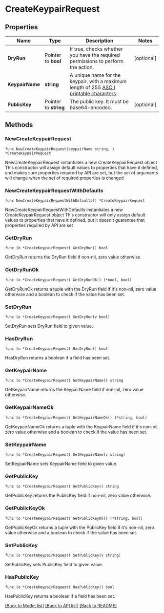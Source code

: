 # CreateKeypairRequest

## Properties

Name | Type | Description | Notes
------------ | ------------- | ------------- | -------------
**DryRun** | Pointer to **bool** | If true, checks whether you have the required permissions to perform the action. | [optional] 
**KeypairName** | **string** | A unique name for the keypair, with a maximum length of 255 [ASCII printable characters](https://en.wikipedia.org/wiki/ASCII#Printable_characters). | 
**PublicKey** | Pointer to **string** | The public key. It must be base64-encoded. | [optional] 

## Methods

### NewCreateKeypairRequest

`func NewCreateKeypairRequest(keypairName string, ) *CreateKeypairRequest`

NewCreateKeypairRequest instantiates a new CreateKeypairRequest object
This constructor will assign default values to properties that have it defined,
and makes sure properties required by API are set, but the set of arguments
will change when the set of required properties is changed

### NewCreateKeypairRequestWithDefaults

`func NewCreateKeypairRequestWithDefaults() *CreateKeypairRequest`

NewCreateKeypairRequestWithDefaults instantiates a new CreateKeypairRequest object
This constructor will only assign default values to properties that have it defined,
but it doesn't guarantee that properties required by API are set

### GetDryRun

`func (o *CreateKeypairRequest) GetDryRun() bool`

GetDryRun returns the DryRun field if non-nil, zero value otherwise.

### GetDryRunOk

`func (o *CreateKeypairRequest) GetDryRunOk() (*bool, bool)`

GetDryRunOk returns a tuple with the DryRun field if it's non-nil, zero value otherwise
and a boolean to check if the value has been set.

### SetDryRun

`func (o *CreateKeypairRequest) SetDryRun(v bool)`

SetDryRun sets DryRun field to given value.

### HasDryRun

`func (o *CreateKeypairRequest) HasDryRun() bool`

HasDryRun returns a boolean if a field has been set.

### GetKeypairName

`func (o *CreateKeypairRequest) GetKeypairName() string`

GetKeypairName returns the KeypairName field if non-nil, zero value otherwise.

### GetKeypairNameOk

`func (o *CreateKeypairRequest) GetKeypairNameOk() (*string, bool)`

GetKeypairNameOk returns a tuple with the KeypairName field if it's non-nil, zero value otherwise
and a boolean to check if the value has been set.

### SetKeypairName

`func (o *CreateKeypairRequest) SetKeypairName(v string)`

SetKeypairName sets KeypairName field to given value.


### GetPublicKey

`func (o *CreateKeypairRequest) GetPublicKey() string`

GetPublicKey returns the PublicKey field if non-nil, zero value otherwise.

### GetPublicKeyOk

`func (o *CreateKeypairRequest) GetPublicKeyOk() (*string, bool)`

GetPublicKeyOk returns a tuple with the PublicKey field if it's non-nil, zero value otherwise
and a boolean to check if the value has been set.

### SetPublicKey

`func (o *CreateKeypairRequest) SetPublicKey(v string)`

SetPublicKey sets PublicKey field to given value.

### HasPublicKey

`func (o *CreateKeypairRequest) HasPublicKey() bool`

HasPublicKey returns a boolean if a field has been set.


[[Back to Model list]](../README.md#documentation-for-models) [[Back to API list]](../README.md#documentation-for-api-endpoints) [[Back to README]](../README.md)


